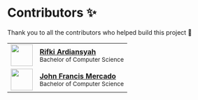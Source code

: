 # Contributors ✨

Thank you to all the contributors who helped build this project 🎉

<!-- Do not remove anything from this file. -->

<table>
    <tbody>
        <tr>
            <td>
                <img
                src="https://avatars.githubusercontent.com/u/49678787?v=4"
                width="50px;"
                />
            </td>
            <td>
                <b>
                    <a href="https://github.com/rifkiard"> Rifki Ardiansyah </a>
                </b>
                <br />
                <sub>Bachelor of Computer Science</sub>
            </td>
        </tr>
        <tr>
            <td>
                <img
                src="https://user-images.githubusercontent.com/76246537/222873452-1b59164d-f21d-48eb-a769-bce213990c2d.jpg"
                width="50px;"
                />
            </td>
            <td>
                <b>
                    <a href="https://github.com/dec0de284"> John Francis Mercado </a>
                </b>
                <br />
                <sub>Bachelor of Computer Science</sub>
            </td>
        </tr>
        <!-- ⤴ Create a new line and paste the copied code from the snippet above here. ⤴ -->
    </tbody>
</table>
